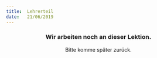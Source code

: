 ```yaml
---
title:  Lehrerteil
date:   21/06/2019
---
```


### <center>Wir arbeiten noch an dieser Lektion.</center>
<center>Bitte komme später zurück.</center>